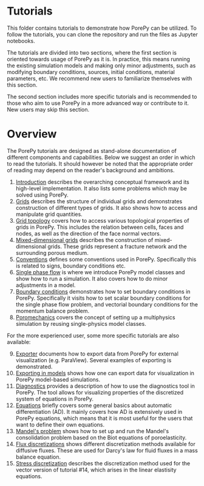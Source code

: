 # Tutorials
This folder contains tutorials to demonstrate how PorePy can be utilized.
To follow the tutorials, you can clone the repository and run the files as Jupyter notebooks.

The tutorials are divided into two sections, where the first section is oriented towards usage of PorePy as it is. 
In practice, this means running the existing simulation models and making only minor adjustments, such as modifying boundary conditions, sources, initial conditions, material parameters, etc. 
We recommend new users to familiarize themselves with this section.

The second section includes more specific tutorials and is recommended to those who aim to use PorePy in a more advanced way or contribute to it. New users may skip this section.

# Overview
The PorePy tutorials are designed as stand-alone documentation of different components and capabilities. 
Below we suggest an order in which to read the tutorials.
It should however be noted that the appropriate order of reading may depend on the reader's background and ambitions.

1. [Introduction](./introduction.ipynb) describes the overarching conceptual framework and its high-level implementation. It also lists some problems which may be solved using PorePy.
2. [Grids](./grids.ipynb) describes the structure of individual grids and demonstrates construction of different types of grids. It also shows how to access and manipulate grid quantities.
3. [Grid topology](./grid_topology.ipynb) covers how to access various topological properties of grids in PorePy. This includes the relation between cells, faces and nodes, as well as the direction of the face normal vectors.
4. [Mixed-dimensional grids](./mixed_dimensional_grids.ipynb) describes the construction of mixed-dimensional grids. These grids represent a fracture network and the surrounding porous medium.
5. [Conventions](./conventions.ipynb) defines some conventions used in PorePy. Specifically this is related to signs, boundary conditions etc.
6. [Single phase flow](./single_phase_flow.ipynb) is where we introduce PorePy model classes and show how to run a simulation. It also covers how to do minor adjustments in a model.
7. [Boundary conditions](./boundary_conditions.ipynb) demonstrates how to set boundary conditions in PorePy. Specifically it visits how to set scalar boundary conditions for the single phase flow problem, and vectorial boundary conditions for the momentum balance problem.
8. [Poromechanics](./poromechanics.ipynb) covers the concept of setting up a multiphysics simulation by reusing single-physics model classes.

For the more experienced user, some more specific tutorials are also available:

9. [Exporter](./exporter.ipynb) documents how to export data from PorePy for external visualization (e.g. ParaView). Several examples of exporting is demonstrated.
10. [Exporting in models](./exporting_models.ipynb) shows how one can export data for visualization in PorePy model-based simulations.
11. [Diagnostics](./diagnostics.ipynb) provides a description of how to use the diagnostics tool in PorePy. The tool allows for visualizing properties of the discretized system of equations in PorePy.
12. [Equations](./equations.ipynb) briefly covers some general basics about automatic differentiation (AD). It mainly covers how AD is extensively used in PorePy equations, which means that it is most useful for the users that want to define their own equations.
13. [Mandel's problem](./mandels_problem.ipynb) shows how to set up and run the Mandel's consolidation problem based on the Biot equations of poroelasticity. 
14. [Flux discretizations](./flux_discretizations.ipynb) shows different discretization methods available for diffusive fluxes. These are used for Darcy's law for fluid fluxes in a mass balance equation. 
15. [Stress discretization](./stress_discretization.ipynb) describes the discretization method used for the vector version of tutorial #14, which arises in the linear elastisity equations.